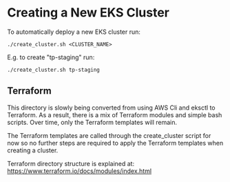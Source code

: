 # Creating a New EKS Cluster

To automatically deploy a new EKS cluster run:

```
./create_cluster.sh <CLUSTER_NAME>
```

E.g. to create "tp-staging" run:

```
./create_cluster.sh tp-staging
```

## Terraform

This directory is slowly being converted from using AWS Cli and eksctl to Terraform. As a result, there is a mix of Terraform modules and simple bash scripts. Over time, only the Terraform templates will remain.

The Terraform templates are called through the create_cluster script for now so no further steps are required to apply the Terraform templates when creating a cluster.

Terraform directory structure is explained at: https://www.terraform.io/docs/modules/index.html
